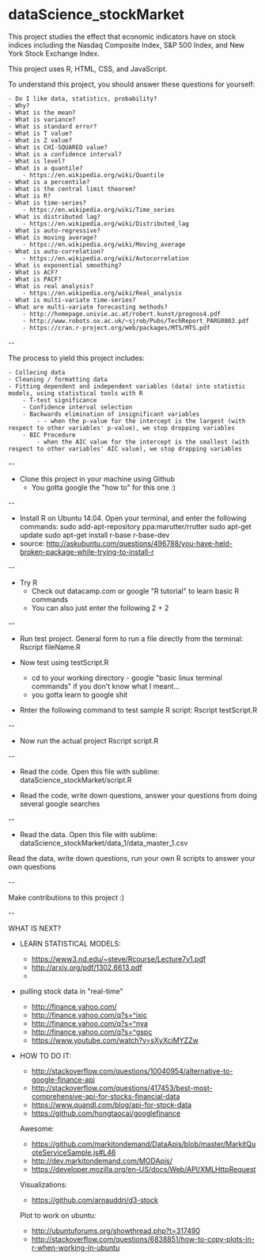# dataScience_stockMarket

This project studies the effect that economic indicators have on stock indices including the Nasdaq Composite Index, S&P 500 Index, and New York Stock Exchange Index.

This project uses R, HTML, CSS, and JavaScript.


To understand this project, you should answer these questions for yourself:

	- Do I like data, statistics, probability?
	- Why?
	- What is the mean?
	- What is variance?
	- What is standard error?
	- What is T value?
	- What is Z value?
	- What is CHI-SQUARED value?
	- What is a confidence interval?
	- What is level?
	- What is a quantile?  
		- https://en.wikipedia.org/wiki/Quantile
	- What is a percentile?
	- What is the central limit theorem?
	- What is R?
	- What is time-series?  
		- https://en.wikipedia.org/wiki/Time_series
	- What is distributed lag?  
	 	- https://en.wikipedia.org/wiki/Distributed_lag
	- What is auto-regressive?
	- What is moving average?  
		- https://en.wikipedia.org/wiki/Moving_average
	- What is auto-correlation?  
	 	- https://en.wikipedia.org/wiki/Autocorrelation
	- What is exponential smoothing?
	- What is ACF?
	- What is PACF?
	- What is real analysis?  
		- https://en.wikipedia.org/wiki/Real_analysis
	- What is multi-variate time-series?
	- What are multi-variate forecasting methods?
		- http://homepage.univie.ac.at/robert.kunst/prognos4.pdf
		- http://www.robots.ox.ac.uk/~sjrob/Pubs/TechReport_PARG0803.pdf
		- https://cran.r-project.org/web/packages/MTS/MTS.pdf

--

The process to yield this project includes:

	- Collecing data
	- Cleaning / formatting data
	- Fitting dependent and independent variables (data) into statistic models, using statistical tools with R
		- T-test significance
		- Confidence interval selection
		- Backwards elimination of insignificant variables
			- - when the p-value for the intercept is the largest (with respect to other variables' p-value), we stop dropping variables
		- BIC Procedure
			- when the AIC value for the intercept is the smallest (with respect to other variables' AIC value), we stop dropping variables

--

 - Clone this project in your machine using Github
	- You gotta google the "how to" for this one :)

--

 - Install R on Ubuntu 14.04. Open your terminal, and enter the following commands:
		sudo add-apt-repository ppa:marutter/rrutter
		sudo apt-get update
		sudo apt-get install r-base r-base-dev
 - source: http://askubuntu.com/questions/496788/you-have-held-broken-package-while-trying-to-install-r

--

 - Try R
	 - Check out datacamp.com or google "R tutorial" to learn basic R commands
	 - You can also just enter the following
		2 + 2

--

 - Run test project. General form to run a file directly from the terminal:
		Rscript fileName.R

 - Now test using testScript.R
	- cd to your working directory - google "basic linux terminal commands" if you don't know what I meant... 
	- you gotta learn to google shit

 - Rnter the following command to test sample R script:
		Rscript testScript.R

--

 - Now run the actual project 
		Rscript script.R

--

 - Read the code. Open this file with sublime: 
		dataScience_stockMarket/script.R

 - Read the code, write down questions, answer your questions from doing several google searches

--

 - Read the data. Open this file with sublime: 
		dataScience_stockMarket/data_1/data_master_1.csv

Read the data, write down questions, run your own R scripts to answer your own questions
	
--

Make contributions to this project :)

--

WHAT IS NEXT?

 - LEARN STATISTICAL MODELS:
 	- https://www3.nd.edu/~steve/Rcourse/Lecture7v1.pdf
 	- http://arxiv.org/pdf/1302.6613.pdf
 	- 

 - pulling stock data in "real-time"
 	- http://finance.yahoo.com/
 	- http://finance.yahoo.com/q?s=^ixic
 	- http://finance.yahoo.com/q?s=^nya
 	- http://finance.yahoo.com/q?s=^gspc
 	- https://www.youtube.com/watch?v=sXyXciMYZZw

 - HOW TO DO IT:
 	- http://stackoverflow.com/questions/10040954/alternative-to-google-finance-api
 	- http://stackoverflow.com/questions/417453/best-most-comprehensive-api-for-stocks-financial-data
 	- https://www.quandl.com/blog/api-for-stock-data
 	- https://github.com/hongtaocai/googlefinance

 	Awesome:
 	- https://github.com/markitondemand/DataApis/blob/master/MarkitQuoteServiceSample.js#L46
 	- http://dev.markitondemand.com/MODApis/
 	- https://developer.mozilla.org/en-US/docs/Web/API/XMLHttpRequest

 	Visualizations:
 	- https://github.com/arnauddri/d3-stock

 	Plot to work on ubuntu:
 	- http://ubuntuforums.org/showthread.php?t=317490
 	- http://stackoverflow.com/questions/6838851/how-to-copy-plots-in-r-when-working-in-ubuntu
